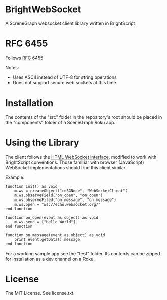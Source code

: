 # BrightWebSocket

A ScreneGraph websocket client library written in BrightScript

# RFC 6455

Follows [RFC 6455](https://tools.ietf.org/html/rfc6455)

Notes:

- Uses ASCII instead of UTF-8 for string operations
- Does not support secure web sockets at this time

# Installation

The contents of the "src" folder in the repository's root should be placed
 in the "components" folder of a SceneGraph Roku app.
 
# Using the Library

The client follows the 
 [HTML WebSocket interface](https://html.spec.whatwg.org/multipage/web-sockets.html#the-websocket-interface), 
 modified to work with BrightScript conventions. Those familiar with browser
 (JavaScript) WebSocket implementations should find this client similar.

Example:

```brightscript
function init() as void
    m.ws = createObject("roSGNode", "WebSocketClient")
    m.ws.observeField("on_open", "on_open")
    m.ws.observeFiled("on_message", "on_message")
    m.ws.open = "ws://echo.websocket.org/"
end function

function on_open(event as object) as void
    m.ws.send = ["Hello World"]
end function

function on_message(event as object) as void
    print event.getData().message
end function
```

For a working sample app see the "test" folder. Its contents can be zipped for
 installation as a dev channel on a Roku.

# License

The MIT License. See license.txt.
